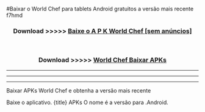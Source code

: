 #Baixar o World Chef  para tablets Android gratuitos a versão mais recente f7hmd


<div align="center">
<h3>Download >>>>> <a href="https://pt-web.web.app/?pt= World Chef">Baixe o A P K World Chef [sem anúncios]</a></h3><br>

<h3>Download >>>>> <a href="https://pt-web.web.app/?pt= World Chef">World Chef Baixar APKs</a></h3>
</div>

----------------------------------------------------------

----------------------------------------------------------

----------------------------------------------------------

Baixar APKs World Chef e obtenha a versão mais recente

Baixe o aplicativo. {title} APKs O nome é a versão para .Android.


